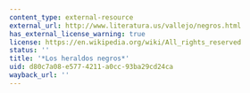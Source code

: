 ```yaml
---
content_type: external-resource
external_url: http://www.literatura.us/vallejo/negros.html
has_external_license_warning: true
license: https://en.wikipedia.org/wiki/All_rights_reserved
status: ''
title: '*Los heraldos negros*'
uid: d80c7a08-e577-4211-a0cc-93ba29cd24ca
wayback_url: ''
---
```

